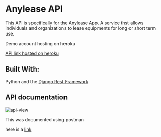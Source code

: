 # Anylease API

This API is specifically for the Anylease App. A service thst allows individuals and organizations to lease equipments for long or short term use.

Demo account hosting on heroku

[API link hosted on heroku](https://anyleasesampleapi.herokuapp.com/auth/login/)

## Built With:
Python and the [Django Rest Framework](https://www.django-rest-framework.org/)

## API documentation

![api-view](https://user-images.githubusercontent.com/28518667/129388849-971ab25f-0f82-49a2-8465-a23294a130e5.png)

This was documented using postman

here is a [link](https://documenter.postman.com/view/16404772/Tzef939Y#45ab4c96-d152-46da-852d-fba5e9aa65d1)


